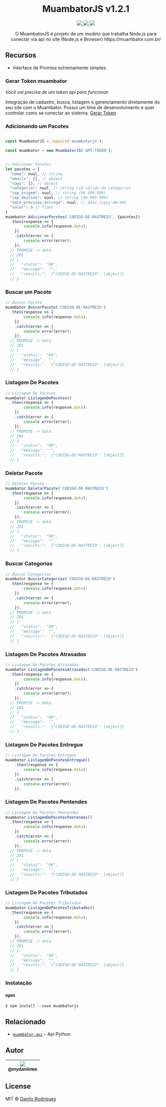 <h1 align="center">MuambatorJS v1.2.1</h1>

<p align="center">
  <a href="https://npm-stat.com/charts.html?package=muambatorjs">
    <img src="https://img.shields.io/npm/dm/muambatorjs.svg">
  </a>
  <a href="https://coveralls.io/github/filipedeschamps/muambatorjs?branch=master">
    <img src="https://coveralls.io/repos/github/filipedeschamps/muambatorjs/badge.svg?branch=master">
  </a>
  <a href="https://www.npmjs.com/package/muambatorjs">
    <img src="https://badge.fury.io/js/muambatorjs.svg">
  </a>
</p>

<p align="center">
  O MuambatorJS é projeto de um modelo que trabalha Node.js para conectar via api no site (Node.js e Browser) https://muambator.com.br/
</p>

## Recursos

 * Interface de Promise extremamente simples.

### Gerar Token muambator
*Você vai precisa de um token api para funcionar*

Integração de cadastro, busca, listagem e gerenciamento diretamente do seu site com o Muambator. Possui um time de desenvolvimento e quer controlar como se conectar ao sistema.
[Gerar Token](https://www.muambator.com.br/contato/)

### Adicionando um Pacotes

``` js

const MuambatorJS = require('muambatorjs');

const muambator = new MuambatorJS('API-TOKEN');


// Adicionar Pacotes
let pacotes = {
  "nome": nuul, // string
  "emails": [], // object
  "tags": [], // object
  "categoria": nuul, // string (id válido de categoria)
  "cep_origem": nuul, // string (99.999-999)
  "cep_destino": nuul, // string (99.999-999)
  "data_previsao_entrega": nuul, // date (yyyy-mm-dd)
  "valor": 0 // float
}
muambator.AdicionarPacotes('CODIGO-DE-RASTREIO', {pacotes})
  .then(response => {
		console.info(response.data);
	})
	.catch(error => {
		console.error(error);
	});
  // PROMISE -> data
  // 201
  // {
  //   "status":  "OK",
  //   "message":  "",
  //   "results:":  {"CODIGO-DE-RASTREIO": [object]}
  // }
```

### Buscar um Pacote

``` js
// Buscar Pacote
muambator.BuscarPacote('CODIGO-DE-RASTREIO')
  .then(response => {
		console.info(response.data);
	})
	.catch(error => {
		console.error(error);
	});
  // PROMISE -> data
  // 201
  // {
  //   "status":  "OK",
  //   "message":  "",
  //   "results:":  {"CODIGO-DE-RASTREIO": [object]}
  // }
```

### Listagem De Pacotes

``` js
// Listagem De Pacotes
muambator.ListagemDePacotes()
  .then(response => {
		console.info(response.data);
	})
	.catch(error => {
		console.error(error);
	});
  // PROMISE -> data
  // 201
  // {
  //   "status":  "OK",
  //   "message":  "",
  //   "results:":  {"CODIGO-DE-RASTREIO": [object]}
  // }
```

### Deletar Pacote

``` js
// Deletar Pacote
muambator.DeletarPacote('CODIGO-DE-RASTREIO')
  .then(response => {
		console.info(response.data);
	})
	.catch(error => {
		console.error(error);
	});
  // PROMISE -> data
  // 201
  // {
  //   "status":  "OK",
  //   "message":  "",
  //   "results:":  {"CODIGO-DE-RASTREIO": [object]}
  // }
```

### Buscar Categorias

``` js
// Buscar Categorias
muambator.BuscarCategorias('CODIGO-DE-RASTREIO')
  .then(response => {
		console.info(response.data);
	})
	.catch(error => {
		console.error(error);
	});
  // PROMISE -> data
  // 201
  // {
  //   "status":  "OK",
  //   "message":  "",
  //   "results:":  {"CODIGO-DE-RASTREIO": [object]}
  // }
```

### Listagem De Pacotes Atrasados

``` js
// Listagem De Pacotes Atrasados
muambator.ListagemDePacotesAtrasados('CODIGO-DE-RASTREIO')
  .then(response => {
		console.info(response.data);
	})
	.catch(error => {
		console.error(error);
	});
  // PROMISE -> data
  // 201
  // {
  //   "status":  "OK",
  //   "message":  "",
  //   "results:":  {"CODIGO-DE-RASTREIO": [object]}
  // }
```

### Listagem De Pacotes Entregue

``` js
// Listagem De Pacotes Entregue
muambator.ListagemDePacotesEntregue()
	.then(response => {
		console.info(response.data);
	})
	.catch(error => {
		console.error(error);
	});
```

### Listagem De Pacotes Pentendes

``` js
// Listagem De Pacotes Pentendes
muambator.ListagemDePacotesPentendes()
  .then(response => {
		console.info(response.data);
	})
	.catch(error => {
		console.error(error);
	});
  // PROMISE -> data
  // 201
  // {
  //   "status":  "OK",
  //   "message":  "",
  //   "results:":  {"CODIGO-DE-RASTREIO": [object]}
  // }
```

### Listagem De Pacotes Tributados

``` js
// Listagem De Pacotes Tributados
muambator.ListagemDePacotesTributados()
  .then(response => {
		console.info(response.data);
	})
	.catch(error => {
		console.error(error);
	});
  // PROMISE -> data
  // 201
  // {
  //   "status":  "OK",
  //   "message":  "",
  //   "results:":  {"CODIGO-DE-RASTREIO": [object]}
  // }
```


### Instalação

#### npm
```
$ npm install --save muambatorjs
```

## Relacionado

- [`muambator-api`](https://github.com/bodedev/muambator-api) – Api Python

## Autor

| [<img src="https://avatars2.githubusercontent.com/u/26333326?s=460&v=4"><br><sub>@mydanilows</sub>](https://github.com/mydanilows) |
| :---: |

## License

MIT © [Danilo Rodrigues](https://mydanilows.ga/)